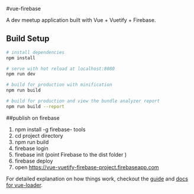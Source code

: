 #vue-firebase

A dev meetup application built with Vue + Vuetify + Firebase.

## Build Setup

``` bash
# install dependencies
npm install

# serve with hot reload at localhost:8080
npm run dev

# build for production with minification
npm run build

# build for production and view the bundle analyzer report
npm run build --report
```
##publish on firebase

1. npm install -g firebase- tools
2. cd project directory
3. npm run build
4. firebase login
5. firebase init (point Firebase to the dist folder )
6. firebase deploy
7. open 
https://vue-vuetify-firebase-project.firebaseapp.com


For detailed explanation on how things work, checkout the [guide](http://vuejs-templates.github.io/webpack/) and [docs for vue-loader](http://vuejs.github.io/vue-loader).
